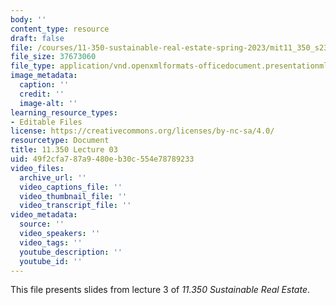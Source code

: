 ```yaml
---
body: ''
content_type: resource
draft: false
file: /courses/11-350-sustainable-real-estate-spring-2023/mit11_350_s23_lec03.pptx
file_size: 37673060
file_type: application/vnd.openxmlformats-officedocument.presentationml.presentation
image_metadata:
  caption: ''
  credit: ''
  image-alt: ''
learning_resource_types:
- Editable Files
license: https://creativecommons.org/licenses/by-nc-sa/4.0/
resourcetype: Document
title: 11.350 Lecture 03
uid: 49f2cfa7-87a9-480e-b30c-554e78789233
video_files:
  archive_url: ''
  video_captions_file: ''
  video_thumbnail_file: ''
  video_transcript_file: ''
video_metadata:
  source: ''
  video_speakers: ''
  video_tags: ''
  youtube_description: ''
  youtube_id: ''
---
```

This file presents slides from lecture 3 of *11.350 Sustainable Real Estate*.